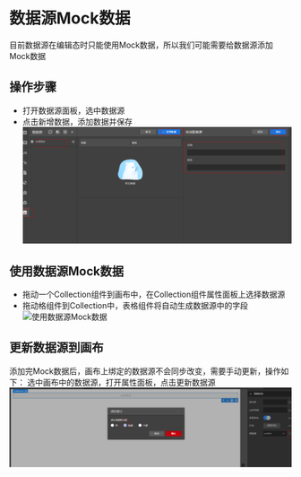 # 数据源Mock数据

目前数据源在编辑态时只能使用Mock数据，所以我们可能需要给数据源添加Mock数据

## 操作步骤

- 打开数据源面板，选中数据源
- 点击新增数据，添加数据并保存
![新增数据](./imgs/dataSource5.png)

## 使用数据源Mock数据

- 拖动一个Collection组件到画布中，在Collection组件属性面板上选择数据源
- 拖动格组件到Collection中，表格组件将自动生成数据源中的字段
![使用数据源Mock数据](not-found/dataSource6.png)

## 更新数据源到画布

添加完Mock数据后，画布上绑定的数据源不会同步改变，需要手动更新，操作如下：
选中画布中的数据源，打开属性面板，点击更新数据源
![更新数据源到画布](./imgs/dataSource7.png)
